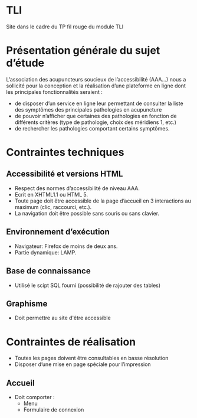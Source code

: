 # TLI
Site dans le cadre du TP fil rouge du module TLI

# Présentation générale du sujet d’étude
L’association des acupuncteurs soucieux de l’accessibilité (AAA...) nous a sollicité pour la conception
et la réalisation d’une plateforme en ligne dont les principales fonctionnalités seraient :
- de disposer d’un service en ligne leur permettant de consulter la liste des symptômes des principales pathologies en acupuncture
- de pouvoir n’afficher que certaines des pathologies en fonction de différents critères (type de pathologie, choix des méridiens 1, etc.)
- de rechercher les pathologies comportant certains symptômes.

# Contraintes techniques
## Accessibilité et versions HTML
- Respect des normes d’accessibilité de niveau AAA.
- Ecrit en XHTML1.1 ou HTML 5.
- Toute page doit être accessible de la page d’accueil en 3 interactions au maximum (clic, raccourci, etc.).
- La navigation doit être possible sans souris ou sans clavier.

## Environnement d’exécution
- Navigateur: Firefox de moins de deux ans.
- Partie dynamique: LAMP.

## Base de connaissance
- Utilisé le scipt SQL fourni (possibilité de rajouter des tables)

## Graphisme
- Doit permettre au site d'être accessible

# Contraintes de réalisation
- Toutes les pages doivent être consultables en basse résolution
- Disposer d’une mise en page spéciale pour l’impression

## Accueil
- Doit comporter : 
  - Menu
  - Formulaire de connexion
